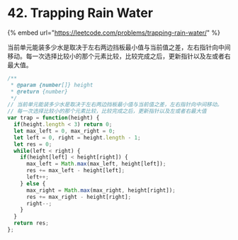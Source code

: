 # 42. Trapping Rain Water

{% embed url="https://leetcode.com/problems/trapping-rain-water/" %}

当前单元能装多少水是取决于左右两边挡板最小值与当前值之差，左右指针向中间移动。每一次选择比较小的那个元素比较，比较完成之后，更新指针以及左或者右最大值。

```javascript
/**
 * @param {number[]} height
 * @return {number}
 */
// 当前单元能装多少水是取决于左右两边挡板最小值与当前值之差，左右指针向中间移动。
// 每一次选择比较小的那个元素比较，比较完成之后，更新指针以及左或者右最大值
var trap = function(height) {
  if(height.length < 3) return 0;
  let max_left = 0, max_right = 0;
  let left = 0, right = height.length - 1;
  let res = 0;
  while(left < right) {
    if(height[left] < height[right]) {
      max_left = Math.max(max_left, height[left]);
      res += max_left - height[left];
      left++;
    } else {
      max_right = Math.max(max_right, height[right]);
      res += max_right - height[right];
      right--;
    }
  }
  return res;
};
```

